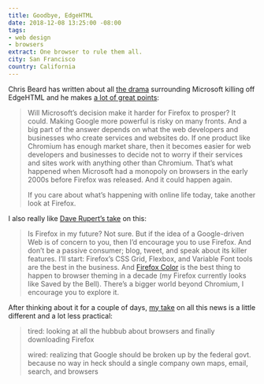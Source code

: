 ```yaml
---
title: Goodbye, EdgeHTML
date: 2018-12-08 13:25:00 -08:00
tags:
- web design
- browsers
extract: One browser to rule them all.
city: San Francisco
country: California
---
```


Chris Beard has written about all [the drama](https://twitter.com/robinrendle/status/1070111363563872256) surrounding Microsoft killing off EdgeHTML and he makes [a lot of great points](https://blog.mozilla.org/blog/2018/12/06/goodbye-edge/):

> Will Microsoft’s decision make it harder for Firefox to prosper? It could. Making Google more powerful is risky on many fronts. And a big part of the answer depends on what the web developers and businesses who create services and websites do. If one product like Chromium has enough market share, then it becomes easier for web developers and businesses to decide not to worry if their services and sites work with anything other than Chromium. That’s what happened when Microsoft had a monopoly on browsers in the early 2000s before Firefox was released. And it could happen again.
>
> If you care about what’s happening with online life today, take another look at Firefox.

I also really like [Dave Rupert’s take](https://daverupert.com/2018/12/edge-goes-chromium/) on this:

> Is Firefox in my future? Not sure. But if the idea of a Google-driven Web is of concern to you, then I’d encourage you to use Firefox. And don’t be a passive consumer; blog, tweet, and speak about its killer features. I’ll start: Firefox’s CSS Grid, Flexbox, and Variable Font tools are the best in the business. And [Firefox Color](https://color.firefox.com/) is the best thing to happen to browser theming in a decade (my Firefox currently looks like Saved by the Bell). There’s a bigger world beyond Chromium, I encourage you to explore it.

After thinking about it for a couple of days, [my take](https://twitter.com/robinrendle/status/1071188169809264640) on all this news is a little different and a lot less practical:

> tired: looking at all the hubbub about browsers and finally downloading Firefox
>
> wired: realizing that Google should be broken up by the federal govt. because no way in heck should a single company own maps, email, search, and browsers
